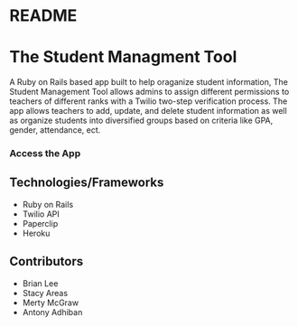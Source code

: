 # README
# The Student Managment Tool
A Ruby on Rails based app built to help oraganize student information, The Student Management Tool allows admins to assign different permissions to teachers of different ranks with a Twilio two-step verification process. The app allows teachers to add, update, and delete student information as well as organize students into diversified groups based on criteria like GPA, gender, attendance, ect. 

### Access the App 

## Technologies/Frameworks
* Ruby on Rails
* Twilio API
* Paperclip
* Heroku

## Contributors
* Brian Lee
* Stacy Areas
* Merty McGraw
* Antony Adhiban

